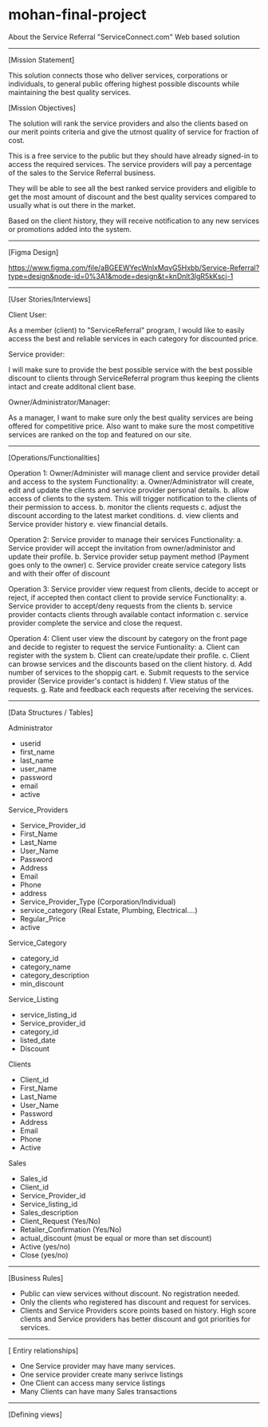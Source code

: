 # mohan-final-project

About the Service Referral "ServiceConnect.com" Web based solution
__________________________________________________________________________________________________________

[Mission Statement]

This solution connects those who deliver services, corporations or individuals, to general public offering
highest possible discounts while maintaining the best quality services. 

[Mission Objectives]

The solution will rank the service providers and also the clients based on our merit points criteria and give the utmost quality of service for fraction of cost.

This is a free service to the public but they should have already signed-in to access the required services. The service
providers will pay a percentage of the sales to the Service Referral business.

They will be able to see all the best ranked service providers and eligible to get the most amount of discount and 
the best quality services compared to usually what is out there in the market.

Based on the client history, they will receive notification to any new services or promotions added into the system.

__________________________________________________________________________________________________________
[Figma Design]

https://www.figma.com/file/aBGEEWYecWnlxMqvG5Hxbb/Service-Referral?type=design&node-id=0%3A1&mode=design&t=knDnlt3lgR5kKscj-1

__________________________________________________________________________________________________________
[User Stories/Interviews]

Client User:

As a member (client) to "ServiceReferral" program, I would like to easily access the best and reliable 
services in each category for discounted price.

Service provider:

I will make sure to provide the best possible service with the best possible discount to clients through ServiceReferral 
program thus keeping the clients intact and create additonal client base.

Owner/Administrator/Manager:

As a manager, I want to make sure only the best quality services are being offered for competitive price.
Also want to make sure the most competitive services are ranked on the top and featured on our site.

_____________________________________________________________________________________________________________

[Operations/Functionalities]

Operation 1: Owner/Administer will manage client and service provider detail and access to the system
            Functionality:
            a. Owner/Administrator will create, edit and update the clients and service provider personal details. 
            b. allow access of clients to the system. This will trigger notification to the clients of their permission to access.
            b. monitor the clients requests
            c. adjust the discount according to the latest market conditions.
            d. view clients and Service provider history
            e. view financial details.

Operation 2: Service provider to manage their services
            Functionality:
            a. Service provider will accept the invitation from owner/administor and update their profile.
            b. Service provider setup payment method (Payment goes only to the owner)
            c. Service provider create service category lists and with their offer of discount

Operation 3: Service provider view request from clients, decide to accept or reject, if accepted then contact client to provide service
            Functionality:
            a. Service provider to accept/deny requests from the clients
            b. service provider contacts clients through available contact information
            c. service provider complete the service and close the request.

Operation 4: Client user view the discount by category on the front page and decide to register to request the service
             Funtionality:
             a. Client can register with the system
             b. Client can create/update their profile.
             c. Client can browse services and the discounts based on the client history.
             d. Add number of services to the shoppig cart.
             e. Submit requests to the service provider (Service provider's contact is hidden)
             f. View status of the requests.
             g. Rate and feedback each requests after receiving the services.

______________________________________________________________________________________________________________
[Data Structures / Tables]

Administrator
  - userid
  - first_name
  - last_name
  - user_name
  - password
  - email
  - active
    
Service_Providers
  - Service_Provider_id
  - First_Name
  - Last_Name
  - User_Name
  - Password
  - Address
  - Email
  - Phone
  - address
  - Service_Provider_Type (Corporation/Individual)
  - service_category (Real Estate, Plumbing, Electrical....)
  - Regular_Price
  - active

Service_Category
   - category_id
   - category_name
   - category_description
   - min_discount

Service_Listing
  - service_listing_id
  - Service_provider_id
  - category_id
  - listed_date
  - Discount

Clients
  - Client_id
  - First_Name
  - Last_Name
  - User_Name
  - Password
  - Address
  - Email
  - Phone
  - Active

Sales
  - Sales_id
  - Client_id
  - Service_Provider_id
  - Service_listing_id
  - Sales_description
  - Client_Request (Yes/No)
  - Retailer_Confirmation (Yes/No)
  - actual_discount (must be equal or more than set discount) 
  - Active (yes/no)
  - Close (yes/no)

______________________________________________________________________________________________________________

[Business Rules]

- Public can view services without discount. No registration needed.
- Only the clients who registered has discount and request for services.
- Clients and Service Providers score points based on history. High score clients and Service providers has better discount and got priorities for services.
______________________________________________________________________________________________________________

[ Entiry relationships]

- One Service provider may have many services.
- One service provider create many serivce listings
- One Client can access many service listings
- Many Clients can have many Sales transactions

______________________________________________________________________________________________________________

[Defining views]

